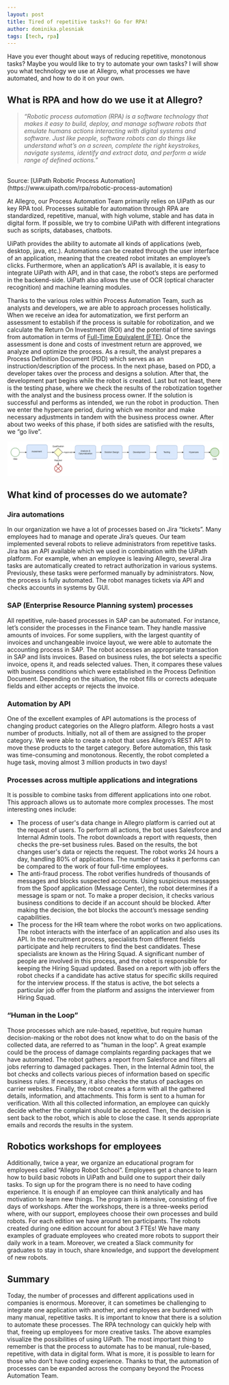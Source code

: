 ```yaml
---
layout: post
title: Tired of repetitive tasks?! Go for RPA! 
author: dominika.plesniak
tags: [tech, rpa]
---
```


Have you ever thought about ways of reducing repetitive, monotonous tasks? Maybe you would like to try to automate your own tasks? I will show you what
technology we use at Allegro, what processes we have automated, and how to do it on your own.

## What is RPA and how do we use it at Allegro?

>_“Robotic process automation (RPA) is a software technology that makes it easy to build, deploy, and manage software robots that emulate humans actions
interacting with digital systems and software. Just like people, software robots can do things like understand what’s on a screen, complete the right 
keystrokes, navigate systems, identify and extract data, and perform a wide range of defined actions.”_ 
<br/> 
Source: [UiPath Robotic Process Automation](https://www.uipath.com/rpa/robotic-process-automation)

At Allegro, our Process Automation Team primarily relies on UiPath as our key RPA tool. Processes suitable for automation through RPA are standardized, repetitive, manual, with high volume, stable and has data in digital form. If possible, we try to combine UiPath with different integrations such as scripts, databases, chatbots. 

UiPath provides the ability to automate all kinds of applications (web, desktop, java, etc.). Automations can be created through the user interface of an 
application, meaning that the created robot imitates an employee’s clicks. Furthermore, when an application’s API is available, it is easy to integrate 
UiPath with API, and in that case, the robot’s steps are performed in the backend-side. UiPath also allows the use of
OCR (optical character recognition) and machine learning modules.

Thanks to the various roles within Process Automation Team, such as analysts and developers, we are able to approach processes holistically. When we receive an idea for 
automatization, we first perform an assessment to establish if the process is suitable for robotization, and we calculate the Return On Investment (ROI) and the potential of
time savings from automation in terms of [Full-Time Equivalent (FTE)](https://en.wikipedia.org/wiki/Full-time_equivalent). Once the assessment is done and costs of investment return are approved, we analyze and optimize the process. 
As a result, the analyst prepares a Process Definition Document (PDD) which serves as an instruction/description of the process.
In the next phase, based on PDD, a developer takes over the process and designs a solution. After that, the development part begins while the robot is created.
Last but not least, there is the testing phase, where we check the results of the robotization together with the analyst and the business process owner.
If the solution is successful and performs as intended, we run the robot in production. Then we enter the hypercare period, during which we monitor and make necessary adjustments
in tandem with the business process owner. After about two weeks of this phase, if both sides are satisfied with the results, we “go live”. 

![Robotic Process Automation Workflow](/img/articles/2024-02-20-rpa/robotic_process_automation_workflow.png)

## What kind of processes do we automate?

### Jira automations

In our organization we have a lot of processes based on Jira “tickets”. Many employees had to manage and operate Jira’s queues. Our team implemented several 
robots to relieve administrators from repetitive tasks. Jira has an API available which we used in combination with the UiPath platform. 
For example, when an employee is leaving Allegro, several Jira tasks are automatically created to retract authorization in various systems. Previously, these tasks were 
performed manually by administrators. Now, the process is fully automated. The robot manages tickets via API and checks accounts in systems by GUI. 

### SAP (Enterprise Resource Planning system) processes

All repetitive, rule-based processes in SAP can be automated. For instance, let’s consider the processes in the Finance team. They handle massive amounts of 
invoices. For some suppliers, with the largest quantity of invoices and unchangeable invoice layout, we were able to automate the accounting process in SAP. 
The robot accesses an appropriate transaction in SAP and lists invoices. Based on business rules, the bot selects a specific invoice, opens it, and 
reads selected values. Then, it compares these values with business conditions which were established in the Process Definition Document. Depending on the 
situation, the robot fills or corrects adequate fields and either accepts or rejects the invoice.   

### Automation by API

One of the excellent examples of API automations is the process of changing product categories on the Allegro platform. Allegro hosts a vast number of products. Initially, 
not all of them are assigned to the proper category. We were able to create a robot that uses Allegro’s REST API to move these products to the target category.
Before automation, this task was time-consuming and monotonous. Recently, the robot completed a huge task, moving almost 3 million products in two days!

### Processes across multiple applications and integrations

It is possible to combine tasks from different applications into one robot. This approach allows us to automate more complex processes. 
The most interesting ones include:
- The process of user's data change in Allegro platform is carried out at the request of users. To perform all actions, the bot uses Salesforce and 
Internal Admin tools. The robot downloads a report with requests, then checks the pre-set business rules. Based on the results, the bot changes user's data or
 rejects the request.
The robot works 24 hours a day, handling 80% of applications. The number of tasks it performs can be compared to the work of four full-time employees.
- The anti-fraud process. The robot verifies hundreds of thousands of messages and blocks suspected accounts. Using suspicious messages from the Spoof 
application (Message Center), the robot determines if a message is spam or not. To make a proper decision, it checks various business conditions to decide 
if an account should be blocked. After making the decision, the bot blocks the account’s message sending capabilities.
- The process for the HR team where the robot works on two applications. The robot interacts with the interface of an application and also uses its API. 
In the recruitment process, specialists from different fields participate and help recruiters to find the best candidates. These specialists are known as 
the Hiring Squad. A significant number of people are involved in this process, and the robot is responsible for keeping the Hiring Squad updated. Based 
on a report with job offers the robot checks if a candidate has active status for specific skills required for the interview process. If the status is active, 
the bot selects a particular job offer from the platform and assigns the interviewer from Hiring Squad.
 
### “Human in the Loop”

Those processes which are rule-based, repetitive, but require human decision-making or the robot does not know what to do on the basis of the collected data, 
are referred to as "human in the loop". A great example could be the process of damage complaints regarding packages that we have automated. The robot gathers a report 
from Salesforce and filters all jobs referring to damaged packages. Then, in the Internal Admin tool, the bot checks and collects various pieces of information based 
on specific business rules. If necessary, it also checks the status of packages on carrier websites. Finally, the robot creates a form with all the gathered 
details, information, and attachments. This form is sent to a human for verification. With all this collected information, an employee can quickly decide 
whether the complaint should be accepted. Then, the decision is sent back to the robot, which is able to close the case. It sends appropriate emails and 
records the results in the system. 

## Robotics workshops for employees

Additionally, twice a year, we organize an educational program for employees called “Allegro Robot School”. Employees get a chance to learn how to build 
basic robots in UiPath and build one to support their daily tasks. To sign up for the program there is no need to have coding experience. It is enough if 
an employee can think analytically and has motivation to learn new things.
The program is intensive, consisting of five days of workshops. After the workshops, there is a three-weeks period where, with our support, employees choose 
their own processes and build robots.
For each edition we have around ten participants. The robots created during one edition account for about 3 FTEs! We have many examples of graduate 
employees who created more robots to support their daily work in a team. Moreover, we created a Slack community for graduates to stay in touch, share 
knowledge, and support the development of new robots.

## Summary

Today, the number of processes and different applications used in companies is enormous. Moreover, it can sometimes be challenging to integrate one application
with another, and employees are burdened with many manual, repetitive tasks. It is important to know that there is a solution to automate these processes. 
The RPA technology can quickly help with that, freeing up employees for more creative tasks. The above examples visualize the possibilities of using UiPath.
The most important thing to remember is that the process to automate has to be manual, rule-based, repetitive, with data in digital form. What is more, 
it is possible to learn for those who don’t have coding experience. Thanks to that, the automation of processes can be expanded across the company beyond the Process Automation Team. 
